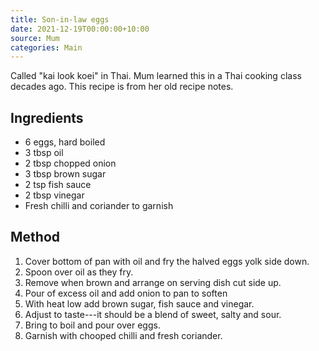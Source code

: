 ```yaml
---
title: Son-in-law eggs
date: 2021-12-19T00:00:00+10:00
source: Mum
categories: Main
---
```


Called "kai look koei" in Thai. Mum learned this in a Thai cooking class decades ago. This recipe is from her old recipe notes.

## Ingredients
* 6 eggs, hard boiled
* 3 tbsp oil
* 2 tbsp chopped onion
* 3 tbsp brown sugar
* 2 tsp fish sauce
* 2 tbsp vinegar
* Fresh chilli and coriander to garnish

## Method
1. Cover bottom of pan with oil and fry the halved eggs yolk side down.
2. Spoon over oil as they fry.
3. Remove when brown and arrange on serving dish cut side up.
4. Pour of excess oil and add onion to pan to soften
5. With heat low add brown sugar, fish sauce and vinegar.
6. Adjust to taste---it should be a blend of sweet, salty and sour.
7. Bring to boil and pour over eggs.
8. Garnish with chooped chilli and fresh coriander.